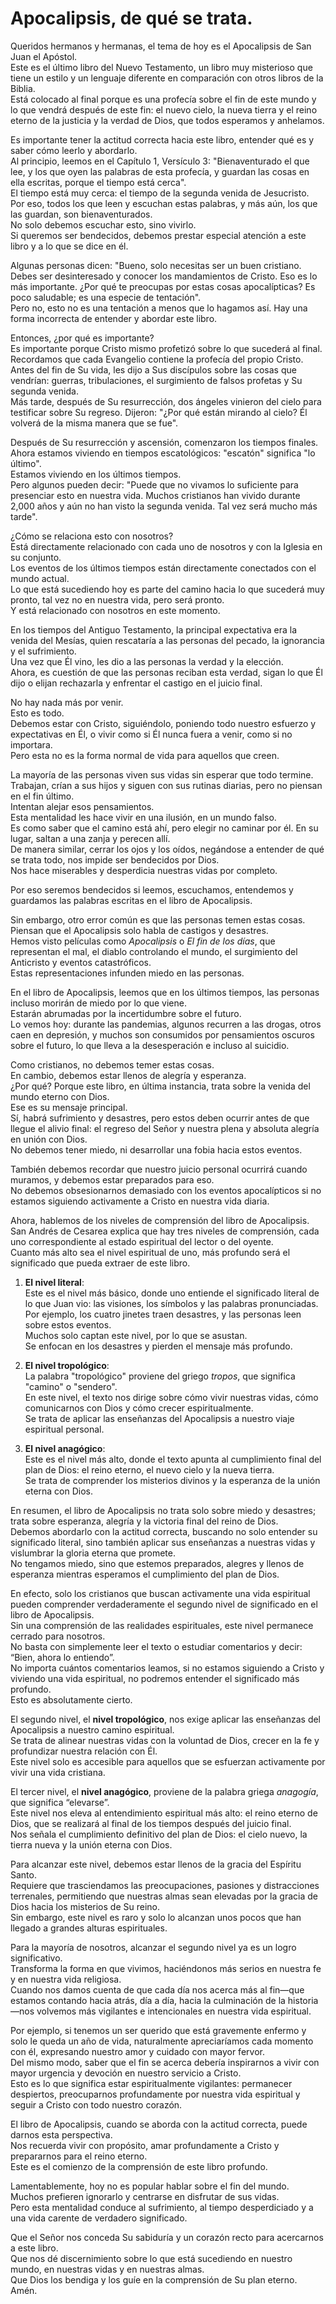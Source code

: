 # Apocalipsis, de qué se trata.  

Queridos hermanos y hermanas, el tema de hoy es el Apocalipsis de San Juan el Apóstol.  
Este es el último libro del Nuevo Testamento, un libro muy misterioso que tiene un estilo y un lenguaje diferente en comparación con otros libros de la Biblia.  
Está colocado al final porque es una profecía sobre el fin de este mundo y lo que vendrá después de este fin: el nuevo cielo, la nueva tierra y el reino eterno de la justicia y la verdad de Dios, que todos esperamos y anhelamos.  

Es importante tener la actitud correcta hacia este libro, entender qué es y saber cómo leerlo y abordarlo.  
Al principio, leemos en el Capítulo 1, Versículo 3: "Bienaventurado el que lee, y los que oyen las palabras de esta profecía, y guardan las cosas en ella escritas, porque el tiempo está cerca".  
El tiempo está muy cerca: el tiempo de la segunda venida de Jesucristo.  
Por eso, todos los que leen y escuchan estas palabras, y más aún, los que las guardan, son bienaventurados.  
No solo debemos escuchar esto, sino vivirlo.  
Si queremos ser bendecidos, debemos prestar especial atención a este libro y a lo que se dice en él.  

Algunas personas dicen: "Bueno, solo necesitas ser un buen cristiano. Debes ser desinteresado y conocer los mandamientos de Cristo. Eso es lo más importante. ¿Por qué te preocupas por estas cosas apocalípticas? Es poco saludable; es una especie de tentación".  
Pero no, esto no es una tentación a menos que lo hagamos así. Hay una forma incorrecta de entender y abordar este libro.  

Entonces, ¿por qué es importante?  
Es importante porque Cristo mismo profetizó sobre lo que sucederá al final.  
Recordamos que cada Evangelio contiene la profecía del propio Cristo.  
Antes del fin de Su vida, les dijo a Sus discípulos sobre las cosas que vendrían: guerras, tribulaciones, el surgimiento de falsos profetas y Su segunda venida.  
Más tarde, después de Su resurrección, dos ángeles vinieron del cielo para testificar sobre Su regreso. Dijeron: "¿Por qué están mirando al cielo? Él volverá de la misma manera que se fue".  

Después de Su resurrección y ascensión, comenzaron los tiempos finales.  
Ahora estamos viviendo en tiempos escatológicos: "escatón" significa "lo último".  
Estamos viviendo en los últimos tiempos.  
Pero algunos pueden decir: "Puede que no vivamos lo suficiente para presenciar esto en nuestra vida. Muchos cristianos han vivido durante 2,000 años y aún no han visto la segunda venida. Tal vez será mucho más tarde".  

¿Cómo se relaciona esto con nosotros?  
Está directamente relacionado con cada uno de nosotros y con la Iglesia en su conjunto.  
Los eventos de los últimos tiempos están directamente conectados con el mundo actual.  
Lo que está sucediendo hoy es parte del camino hacia lo que sucederá muy pronto, tal vez no en nuestra vida, pero será pronto.  
Y está relacionado con nosotros en este momento.  

En los tiempos del Antiguo Testamento, la principal expectativa era la venida del Mesías, quien rescataría a las personas del pecado, la ignorancia y el sufrimiento.  
Una vez que Él vino, les dio a las personas la verdad y la elección.  
Ahora, es cuestión de que las personas reciban esta verdad, sigan lo que Él dijo o elijan rechazarla y enfrentar el castigo en el juicio final.  

No hay nada más por venir.  
Esto es todo.  
Debemos estar con Cristo, siguiéndolo, poniendo todo nuestro esfuerzo y expectativas en Él, o vivir como si Él nunca fuera a venir, como si no importara.  
Pero esta no es la forma normal de vida para aquellos que creen.

La mayoría de las personas viven sus vidas sin esperar que todo termine.  
Trabajan, crían a sus hijos y siguen con sus rutinas diarias, pero no piensan en el fin último.  
Intentan alejar esos pensamientos.  
Esta mentalidad les hace vivir en una ilusión, en un mundo falso.  
Es como saber que el camino está ahí, pero elegir no caminar por él. En su lugar, saltan a una zanja y perecen allí.  
De manera similar, cerrar los ojos y los oídos, negándose a entender de qué se trata todo, nos impide ser bendecidos por Dios.  
Nos hace miserables y desperdicia nuestras vidas por completo.  

Por eso seremos bendecidos si leemos, escuchamos, entendemos y guardamos las palabras escritas en el libro de Apocalipsis.  

Sin embargo, otro error común es que las personas temen estas cosas.  
Piensan que el Apocalipsis solo habla de castigos y desastres.  
Hemos visto películas como *Apocalipsis* o *El fin de los días*, que representan el mal, el diablo controlando el mundo, el surgimiento del Anticristo y eventos catastróficos.  
Estas representaciones infunden miedo en las personas.  

En el libro de Apocalipsis, leemos que en los últimos tiempos, las personas incluso morirán de miedo por lo que viene.  
Estarán abrumadas por la incertidumbre sobre el futuro.  
Lo vemos hoy: durante las pandemias, algunos recurren a las drogas, otros caen en depresión, y muchos son consumidos por pensamientos oscuros sobre el futuro, lo que lleva a la desesperación e incluso al suicidio.  

Como cristianos, no debemos temer estas cosas.  
En cambio, debemos estar llenos de alegría y esperanza.  
¿Por qué? Porque este libro, en última instancia, trata sobre la venida del mundo eterno con Dios.  
Ese es su mensaje principal.  
Sí, habrá sufrimiento y desastres, pero estos deben ocurrir antes de que llegue el alivio final: el regreso del Señor y nuestra plena y absoluta alegría en unión con Dios.  
No debemos tener miedo, ni desarrollar una fobia hacia estos eventos.  

También debemos recordar que nuestro juicio personal ocurrirá cuando muramos, y debemos estar preparados para eso.  
No debemos obsesionarnos demasiado con los eventos apocalípticos si no estamos siguiendo activamente a Cristo en nuestra vida diaria.  

Ahora, hablemos de los niveles de comprensión del libro de Apocalipsis.  
San Andrés de Cesarea explica que hay tres niveles de comprensión, cada uno correspondiente al estado espiritual del lector o del oyente.  
Cuanto más alto sea el nivel espiritual de uno, más profundo será el significado que pueda extraer de este libro.  

1. **El nivel literal**:  
   Este es el nivel más básico, donde uno entiende el significado literal de lo que Juan vio: las visiones, los símbolos y las palabras pronunciadas.  
   Por ejemplo, los cuatro jinetes traen desastres, y las personas leen sobre estos eventos.  
   Muchos solo captan este nivel, por lo que se asustan.  
   Se enfocan en los desastres y pierden el mensaje más profundo.  

2. **El nivel tropológico**:  
   La palabra "tropológico" proviene del griego *tropos*, que significa "camino" o "sendero".  
   En este nivel, el texto nos dirige sobre cómo vivir nuestras vidas, cómo comunicarnos con Dios y cómo crecer espiritualmente.  
   Se trata de aplicar las enseñanzas del Apocalipsis a nuestro viaje espiritual personal.  

3. **El nivel anagógico**:  
   Este es el nivel más alto, donde el texto apunta al cumplimiento final del plan de Dios: el reino eterno, el nuevo cielo y la nueva tierra.  
   Se trata de comprender los misterios divinos y la esperanza de la unión eterna con Dios.  

En resumen, el libro de Apocalipsis no trata solo sobre miedo y desastres; trata sobre esperanza, alegría y la victoria final del reino de Dios.  
Debemos abordarlo con la actitud correcta, buscando no solo entender su significado literal, sino también aplicar sus enseñanzas a nuestras vidas y vislumbrar la gloria eterna que promete.  
No tengamos miedo, sino que estemos preparados, alegres y llenos de esperanza mientras esperamos el cumplimiento del plan de Dios.

En efecto, solo los cristianos que buscan activamente una vida espiritual pueden comprender verdaderamente el segundo nivel de significado en el libro de Apocalipsis.  
Sin una comprensión de las realidades espirituales, este nivel permanece cerrado para nosotros.  
No basta con simplemente leer el texto o estudiar comentarios y decir: “Bien, ahora lo entiendo”.  
No importa cuántos comentarios leamos, si no estamos siguiendo a Cristo y viviendo una vida espiritual, no podremos entender el significado más profundo.  
Esto es absolutamente cierto.  

El segundo nivel, el **nivel tropológico**, nos exige aplicar las enseñanzas del Apocalipsis a nuestro camino espiritual.  
Se trata de alinear nuestras vidas con la voluntad de Dios, crecer en la fe y profundizar nuestra relación con Él.  
Este nivel solo es accesible para aquellos que se esfuerzan activamente por vivir una vida cristiana.  

El tercer nivel, el **nivel anagógico**, proviene de la palabra griega *anagogía*, que significa “elevarse”.  
Este nivel nos eleva al entendimiento espiritual más alto: el reino eterno de Dios, que se realizará al final de los tiempos después del juicio final.  
Nos señala el cumplimiento definitivo del plan de Dios: el cielo nuevo, la tierra nueva y la unión eterna con Dios.  

Para alcanzar este nivel, debemos estar llenos de la gracia del Espíritu Santo.  
Requiere que trasciendamos las preocupaciones, pasiones y distracciones terrenales, permitiendo que nuestras almas sean elevadas por la gracia de Dios hacia los misterios de Su reino.  
Sin embargo, este nivel es raro y solo lo alcanzan unos pocos que han llegado a grandes alturas espirituales.  

Para la mayoría de nosotros, alcanzar el segundo nivel ya es un logro significativo.  
Transforma la forma en que vivimos, haciéndonos más serios en nuestra fe y en nuestra vida religiosa.  
Cuando nos damos cuenta de que cada día nos acerca más al fin—que estamos contando hacia atrás, día a día, hacia la culminación de la historia—nos volvemos más vigilantes e intencionales en nuestra vida espiritual.  

Por ejemplo, si tenemos un ser querido que está gravemente enfermo y solo le queda un año de vida, naturalmente apreciaríamos cada momento con él, expresando nuestro amor y cuidado con mayor fervor.  
Del mismo modo, saber que el fin se acerca debería inspirarnos a vivir con mayor urgencia y devoción en nuestro servicio a Cristo.  
Esto es lo que significa estar espiritualmente vigilantes: permanecer despiertos, preocuparnos profundamente por nuestra vida espiritual y seguir a Cristo con todo nuestro corazón.  

El libro de Apocalipsis, cuando se aborda con la actitud correcta, puede darnos esta perspectiva.  
Nos recuerda vivir con propósito, amar profundamente a Cristo y prepararnos para el reino eterno.  
Este es el comienzo de la comprensión de este libro profundo.  

Lamentablemente, hoy no es popular hablar sobre el fin del mundo.  
Muchos prefieren ignorarlo y centrarse en disfrutar de sus vidas.  
Pero esta mentalidad conduce al sufrimiento, al tiempo desperdiciado y a una vida carente de verdadero significado.  

Que el Señor nos conceda Su sabiduría y un corazón recto para acercarnos a este libro.  
Que nos dé discernimiento sobre lo que está sucediendo en nuestro mundo, en nuestras vidas y en nuestras almas.  
Que Dios los bendiga y los guíe en la comprensión de Su plan eterno. Amén.

